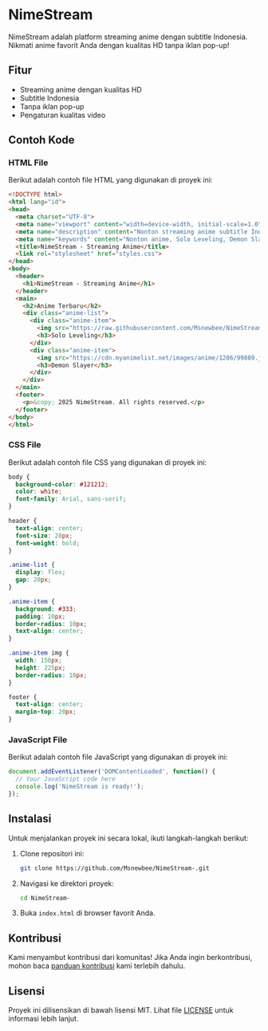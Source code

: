 # NimeStream

NimeStream adalah platform streaming anime dengan subtitle Indonesia. Nikmati anime favorit Anda dengan kualitas HD tanpa iklan pop-up!

## Fitur

- Streaming anime dengan kualitas HD
- Subtitle Indonesia
- Tanpa iklan pop-up
- Pengaturan kualitas video

## Contoh Kode

### HTML File

Berikut adalah contoh file HTML yang digunakan di proyek ini:

```html name=example.html
<!DOCTYPE html>
<html lang="id">
<head>
  <meta charset="UTF-8">
  <meta name="viewport" content="width=device-width, initial-scale=1.0">
  <meta name="description" content="Nonton streaming anime subtitle Indonesia dengan kualitas HD tanpa iklan pop-up!">
  <meta name="keywords" content="Nonton anime, Solo Leveling, Demon Slayer, Streaming anime sub indo, anime terbaru">
  <title>NimeStream - Streaming Anime</title>
  <link rel="stylesheet" href="styles.css">
</head>
<body>
  <header>
    <h1>NimeStream - Streaming Anime</h1>
  </header>
  <main>
    <h2>Anime Terbaru</h2>
    <div class="anime-list">
      <div class="anime-item">
        <img src="https://raw.githubusercontent.com/Msnewbee/NimeStream-/main/solo-leveling.jpg" alt="Solo Leveling">
        <h3>Solo Leveling</h3>
      </div>
      <div class="anime-item">
        <img src="https://cdn.myanimelist.net/images/anime/1286/99889.jpg" alt="Demon Slayer">
        <h3>Demon Slayer</h3>
      </div>
    </div>
  </main>
  <footer>
    <p>&copy; 2025 NimeStream. All rights reserved.</p>
  </footer>
</body>
</html>
```

### CSS File

Berikut adalah contoh file CSS yang digunakan di proyek ini:

```css name=styles.css
body {
  background-color: #121212;
  color: white;
  font-family: Arial, sans-serif;
}

header {
  text-align: center;
  font-size: 28px;
  font-weight: bold;
}

.anime-list {
  display: flex;
  gap: 20px;
}

.anime-item {
  background: #333;
  padding: 10px;
  border-radius: 10px;
  text-align: center;
}

.anime-item img {
  width: 150px;
  height: 225px;
  border-radius: 10px;
}

footer {
  text-align: center;
  margin-top: 20px;
}
```

### JavaScript File

Berikut adalah contoh file JavaScript yang digunakan di proyek ini:

```javascript name=script.js
document.addEventListener('DOMContentLoaded', function() {
  // Your JavaScript code here
  console.log('NimeStream is ready!');
});
```

## Instalasi

Untuk menjalankan proyek ini secara lokal, ikuti langkah-langkah berikut:

1. Clone repositori ini:
   ```sh
   git clone https://github.com/Msnewbee/NimeStream-.git
   ```
2. Navigasi ke direktori proyek:
   ```sh
   cd NimeStream-
   ```
3. Buka `index.html` di browser favorit Anda.

## Kontribusi

Kami menyambut kontribusi dari komunitas! Jika Anda ingin berkontribusi, mohon baca [panduan kontribusi](CONTRIBUTING.md) kami terlebih dahulu.

## Lisensi

Proyek ini dilisensikan di bawah lisensi MIT. Lihat file [LICENSE](LICENSE) untuk informasi lebih lanjut.
